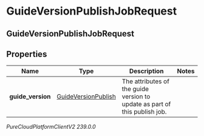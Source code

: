 # GuideVersionPublishJobRequest

## GuideVersionPublishJobRequest

## Properties

|Name | Type | Description | Notes|
|------------ | ------------- | ------------- | -------------|
| **guide_version** | [GuideVersionPublish](GuideVersionPublish) | The attributes of the guide version to update as part of this publish job. | |



_PureCloudPlatformClientV2 239.0.0_

